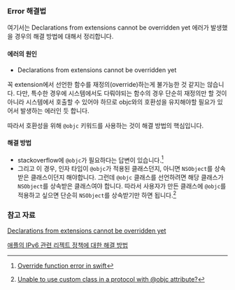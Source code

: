 ### Error 해결법

여기서는 Declarations from extensions cannot be overridden yet 에러가 발생했을 경우의 해결 방법에 대해서 정리합니다.


#### 에러의 원인
*  Declarations from extensions cannot be overridden yet

꼭 extension에서 선언한 함수를 재정의(override)하는게 불가능한 것 같지는 않습니다. 다만, 특수한 경우에 시스템에서도 다뤄야되는 함수의 경우 단순히 재정의만 할 것이 아니라 시스템에서 호출할 수 있어야 하므로 objc와의 호환성을 유지해야할 필요가 있어서 발생하는 에러인 듯 합니다.

따라서 호환성을 위해 `@objc` 키워드를 사용하는 것이 해결 방법의 핵심입니다.

#### 해결 방법

* stackoverflow에 `@objc`가 필요하다는 답변이 있습니다.[^stackoverflow1]
* 그리고 이 경우, 인자 타입이 `@objc`가 적용된 클래스던지, 아니면 `NSObject`를 상속받은 클래스이던지 해야합니다. 그런데 `@objc` 클래스를 선언하려면 해당 클래스가 `NSObject`를 상속받은 클래스여야 합니다. 따라서 사용자가 만든 클래스에 `@objc`를 적용하고 싶으면 단순히 `NSObject`를 상속받기만 하면 됩니다.[^stackoverflow2]


### 참고 자료

[^stackoverflow1]: [Override function error in swift](http://stackoverflow.com/questions/34061246/override-function-error-in-swift)

[^stackoverflow2]: [Unable to use custom class in a protocol with @objc attribute?](http://stackoverflow.com/questions/28838433/unable-to-use-custom-class-in-a-protocol-with-objc-attribute)

[Declarations from extensions cannot be overridden yet](https://github.com/onmyway133/notes/issues/86)

[애플의 IPv6 관련 리젝트 정책에 대한 해결 방법](http://lab.gamecodi.com/board/zboard.php?id=GAMECODILAB_Lecture&no=458)
